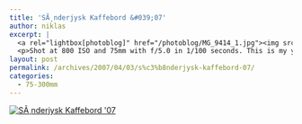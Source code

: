 ```yaml
---
title: 'SÃ¸nderjysk Kaffebord &#039;07'
author: niklas
excerpt: |
  <a rel="lightbox[photoblog]" href="/photoblog/MG_9414_1.jpg"><img src="/photoblog/MG_9414_1.thumb.jpg" title="SÃ¸nderjysk Kaffebord '07" alt="SÃ¸nderjysk Kaffebord '07"/></a>
  <p>Shot at 800 ISO and 75mm with f/5.0 in 1/100 seconds. This is my yearly assignment: SÃ¸nderjysk Kaffebord. Check out <a href="http://blog.saers.com/archives/2005/02/07/_mg_1533cr2/" target="_top">my first image from 2004</a></p>
layout: post
permalink: /archives/2007/04/03/s%c3%b8nderjysk-kaffebord-07/
categories:
  - 75-300mm
---
```

<a rel="lightbox[photoblog]" href="/photoblog/MG_9414_1.jpg"><img src="/photoblog/MG_9414_1.sized.jpg" title="SÃ¸nderjysk Kaffebord '07" alt="SÃ¸nderjysk Kaffebord '07" /></a>